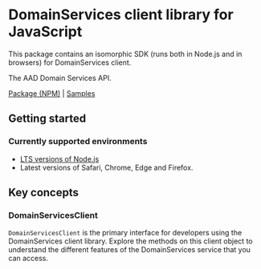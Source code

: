 # DomainServices client library for JavaScript

This package contains an isomorphic SDK (runs both in Node.js and in browsers) for DomainServices client.

The AAD Domain Services API.

[Package (NPM)](https://www.npmjs.com/package/domainservices) |
[Samples](https://github.com/Azure-Samples/azure-samples-js-management)

## Getting started

### Currently supported environments

- [LTS versions of Node.js](https://nodejs.org/about/releases/)
- Latest versions of Safari, Chrome, Edge and Firefox.




## Key concepts

### DomainServicesClient

`DomainServicesClient` is the primary interface for developers using the DomainServices client library. Explore the methods on this client object to understand the different features of the DomainServices service that you can access.

